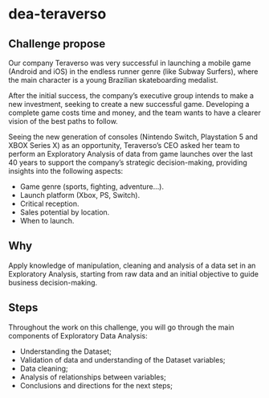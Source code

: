 # dea-teraverso
## Challenge propose
Our company Teraverso was very successful in launching a mobile game (Android and iOS) in the endless runner genre (like Subway Surfers), where the main character is a young Brazilian skateboarding medalist.

After the initial success, the company’s executive group intends to make a new investment, seeking to create a new successful game. Developing a complete game costs time and money, and the team wants to have a clearer vision of the best paths to follow.

Seeing the new generation of consoles (Nintendo Switch, Playstation 5 and XBOX Series X) as an opportunity, Teraverso’s CEO asked her team to perform an Exploratory Analysis of data from game launches over the last 40 years to support the company’s strategic decision-making, providing insights into the following aspects:
- Game genre (sports, fighting, adventure…).
- Launch platform (Xbox, PS, Switch).
- Critical reception.
- Sales potential by location.
- When to launch.
## Why
Apply knowledge of manipulation, cleaning and analysis of a data set in an Exploratory Analysis, starting from raw data and an initial objective to guide business decision-making.
## Steps 
Throughout the work on this challenge, you will go through the main components of Exploratory Data Analysis:
- Understanding the Dataset;
- Validation of data and understanding of the Dataset variables;
- Data cleaning;
- Analysis of relationships between variables;
- Conclusions and directions for the next steps;
